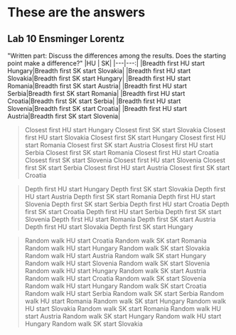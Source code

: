 # These are the answers
## Lab 10 Ensminger Lorentz

"Written part: Discuss the differences among the results. Does the starting point make a difference?"
|HU | SK|
|---|---:|
|Breadth first HU start Hungary|Breadth first SK start Slovakia|
|Breadth first HU start Slovakia|Breadth first SK start Hungary|
|Breadth first HU start Romania|Breadth first SK start Austria|
|Breadth first HU start Serbia|Breadth first SK start Romania|
|Breadth first HU start Croatia|Breadth first SK start Serbia|
|Breadth first HU start Slovenia|Breadth first SK start Croatia|
|Breadth first HU start Austria|Breadth first SK start Slovenia|


>Closest first HU start Hungary   Closest first SK start Slovakia
  Closest first HU start Slovakia   Closest first SK start Hungary
  Closest first HU start Romania   Closest first SK start Austria
  Closest first HU start Serbia   Closest first SK start Romania
  Closest first HU start Croatia   Closest first SK start Slovenia
  Closest first HU start Slovenia   Closest first SK start Serbia
  Closest first HU start Austria    Closest first SK start Croatia

>Depth first HU start Hungary   Depth first SK start Slovakia
  Depth first HU start Austria    Depth first SK start Romania
  Depth first HU start Slovenia   Depth first SK start Serbia
  Depth first HU start Croatia   Depth first SK start Croatia
  Depth first HU start Serbia   Depth first SK start Slovenia
  Depth first HU start Romania   Depth first SK start Austria
  Depth first HU start Slovakia   Depth first SK start Hungary

>Random walk HU start Croatia   Random walk SK start Romania
  Random walk HU start Hungary   Random walk SK start Slovakia
  Random walk HU start Austria   Random walk SK start Hungary
  Random walk HU start Slovenia   Random walk SK start Slovenia
  Random walk HU start Hungary   Random walk SK start Austria
  Random walk HU start Croatia   Random walk SK start Slovenia
  Random walk HU start Hungary   Random walk SK start Croatia
  Random walk HU start Serbia   Random walk SK start Serbia
  Random walk HU start Romania   Random walk SK start Hungary
  Random walk HU start Slovakia   Random walk SK start Romania
  Random walk HU start Austria   Random walk SK start Hungary
  Random walk HU start Hungary   Random walk SK start Slovakia

